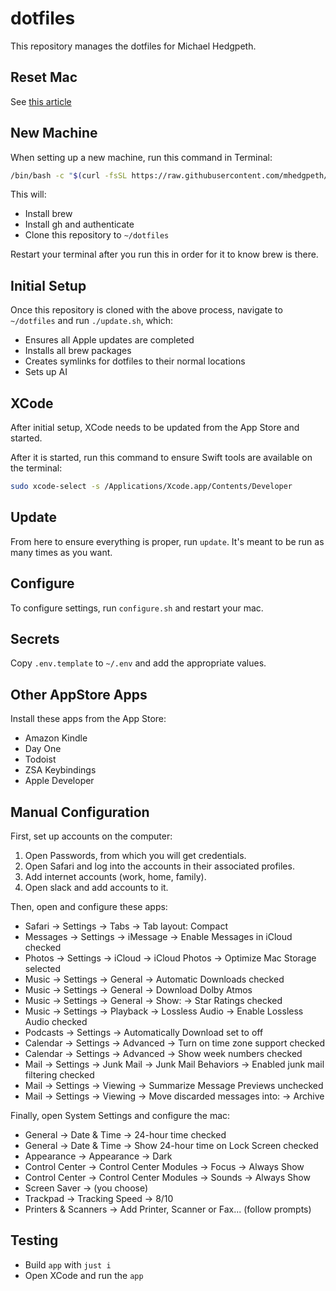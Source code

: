 # dotfiles

This repository manages the dotfiles for Michael Hedgpeth.

## Reset Mac

See [this article](https://support.apple.com/en-us/102664)

## New Machine

When setting up a new machine, run this command in Terminal:

```sh
/bin/bash -c "$(curl -fsSL https://raw.githubusercontent.com/mhedgpeth/dotfiles/refs/heads/main/setup.sh)"
```

This will:

- Install brew
- Install gh and authenticate
- Clone this repository to `~/dotfiles`

Restart your terminal after you run this in order for it to know brew is there.

## Initial Setup

Once this repository is cloned with the above process, navigate to `~/dotfiles`
and run `./update.sh`, which:

- Ensures all Apple updates are completed
- Installs all brew packages
- Creates symlinks for dotfiles to their normal locations
- Sets up AI

## XCode

After initial setup, XCode needs to be updated from the App Store and started.

After it is started, run this command to ensure Swift tools are available on
the terminal:

```sh
sudo xcode-select -s /Applications/Xcode.app/Contents/Developer

```

## Update

From here to ensure everything is proper, run `update`. It's meant to be run
as many times as you want.

## Configure

To configure settings, run `configure.sh` and restart your mac.

## Secrets

Copy `.env.template` to `~/.env` and add the appropriate values.

## Other AppStore Apps

Install these apps from the App Store:

- Amazon Kindle  
- Day One
- Todoist
- ZSA Keybindings
- Apple Developer

## Manual Configuration

First, set up accounts on the computer:

1. Open Passwords, from which you will get credentials.
2. Open Safari and log into the accounts in their associated profiles.
3. Add internet accounts (work, home, family).
4. Open slack and add accounts to it.

Then, open and configure these apps:

- Safari -> Settings -> Tabs -> Tab layout: Compact
- Messages -> Settings -> iMessage -> Enable Messages in iCloud checked
- Photos -> Settings -> iCloud -> iCloud Photos -> Optimize Mac Storage selected
- Music -> Settings -> General -> Automatic Downloads checked
- Music -> Settings -> General -> Download Dolby Atmos
- Music -> Settings -> General -> Show: -> Star Ratings checked
- Music -> Settings -> Playback -> Lossless Audio -> Enable Lossless Audio checked
- Podcasts -> Settings -> Automatically Download set to off
- Calendar -> Settings -> Advanced -> Turn on time zone support checked
- Calendar -> Settings -> Advanced -> Show week numbers checked
- Mail -> Settings -> Junk Mail -> Junk Mail Behaviors -> Enabled junk mail
  filtering checked
- Mail -> Settings -> Viewing -> Summarize Message Previews unchecked
- Mail -> Settings -> Viewing -> Move discarded messages into: -> Archive

Finally, open System Settings and configure the mac:

- General -> Date & Time -> 24-hour time checked
- General -> Date & Time -> Show 24-hour time on Lock Screen checked
- Appearance -> Appearance -> Dark
- Control Center -> Control Center Modules -> Focus -> Always Show
- Control Center -> Control Center Modules -> Sounds -> Always Show
- Screen Saver -> (you choose)
- Trackpad -> Tracking Speed -> 8/10
- Printers & Scanners -> Add Printer, Scanner or Fax... (follow prompts)

## Testing

- Build `app` with `just i`
- Open XCode and run the `app`
